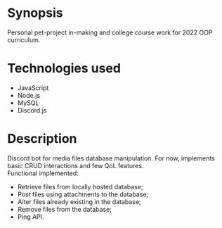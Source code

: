 # Synopsis

Personal pet-project in-making and college course work for 2022 OOP curriculum.

# Technologies used

- JavaScript
- Node.js
- MySQL
- Discord.js

# Description

Discord bot for media files database manipulation. For now, implements basic CRUD interactions and few QoL features.  
Functional implemented:
- Retrieve files from locally hosted database;
- Post files using attachments to the database;
- Alter files already existing in the database;
- Remove files from the database;
- Ping API.


